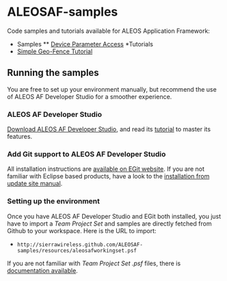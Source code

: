 ALEOSAF-samples
===============

Code samples and tutorials available for ALEOS Application Framework:

* Samples
** [Device Parameter Access](http://github.com/SierraWireless/ALEOSAF-samples/tree/master/deviceparmaccess)
*Tutorials
* [Simple Geo-Fence Tutorial](http://github.com/SierraWireless/ALEOSAF-samples/tree/master/simplegeofence)

Running the samples
-------------------

You are free to set up your environment manually, but recommend the use of ALEOS AF Developer Studio for a smoother experience.

### ALEOS AF Developer Studio

[Download ALEOS AF Developer Studio](http://developer.sierrawireless.com/en/Resources/Resources/Tools/ALEOS_AF_Studio.aspx), and read its [tutorial](http://developer.sierrawireless.com/en/Resources/Resources/Educational_Documentation/Tutorial_AAF_Getting_Started.aspx) to master its features.

### Add Git support to ALEOS AF Developer Studio

All installation instructions are [available on EGit website](http://www.eclipse.org/egit/download/).
If you are not familiar with Eclipse based products, have a look to the [installation from update site manual](http://help.eclipse.org/juno/index.jsp?topic=/org.eclipse.platform.doc.user/tasks/tasks-127.htm).

### Setting up the environment

Once you have ALEOS AF Developer Studio and EGit both installed, you just have to import  a *Team Project Set* and samples are directly fetched from Github to your workspace. Here is the URL to import:

* `http://sierrawireless.github.com/ALEOSAF-samples/resources/aleosafworkingset.psf`

If you are not familiar with *Team Project Set .psf*  files, there is [documentation available](http://wiki.eclipse.org/Project_Set_File).

